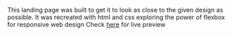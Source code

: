This landing page was built to get it to look as close to the given design as possible. It was recreated with html and css exploring the power of flexbox for responsive web design
Check [here](https://clipboard-page.netlify.app) for live preview
